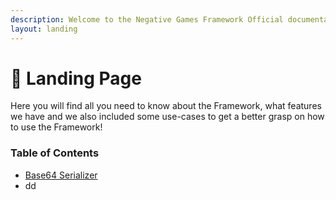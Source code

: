```yaml
---
description: Welcome to the Negative Games Framework Official documentation page!
layout: landing
---
```


# 👋 Landing Page

Here you will find all you need to know about the Framework, what features we have and we also included some use-cases to get a better grasp on how to use the Framework!



### Table of Contents

* [Base64 Serializer](overview/base64-serializer.md)
* dd

